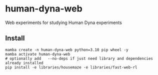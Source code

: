 # human-dyna-web
Web experiments for studying Human Dyna experiments


## Install

```
mamba create -n human-dyna-web python=3.10 pip wheel -y
mamba activate human-dyna-web
# optionally add   --no-deps if just need library and dependencies already installed
pip install -e libraries/housemaze -e libraries/fast-web-rl

```